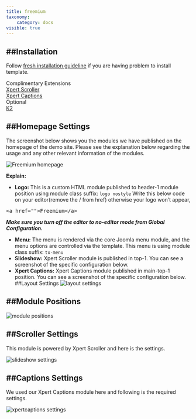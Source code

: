 ```yaml
---
title: freemium
taxonomy:
    category: docs
visible: true
---
```


##Installation
----------
Follow [fresh installation guideline](http://www.themexpert.com/documentation/expose-framework/getting-started) if you are having problem to install template.


<div class="row">
	<div class="col-md-6">
		<div class="panel panel-primary">
  <!-- Default panel contents -->
  <div class="panel-heading">Complimentary Extensions</div>

  <!-- List group -->
  <div class="list-group">
    <div><a class="list-group-item" href="http://www.themexpert.com/joomla/extensions/xpert-scroller">Xpert Scroller</a></div>
    <div><a class="list-group-item" href="http://www.themexpert.com/joomla/extensions/xpert-captions">Xpert Captions</a></div>
  </div>
</div>
	</div>
	<div class="col-md-6">
		<div class="panel panel-default">
  <!-- Default panel contents -->
  <div class="panel-heading">Optional</div>
  <!-- List group -->
  <div class="list-group">
    <div><a  class="list-group-item" href="http://getk2.org/">K2</a></div>
  </div>
</div>
	</div>
</div>

##Homepage Settings
----------
The screenshot below shows you the modules we have published on the homepage of the demo site. Please see the explanation below regarding the usage and any other relevant information of the modules.

![Freemium homepage](freemium_homepage.jpg)

**Explain:**
- **Logo:** This is a custom HTML module published to header-1 module position using module class suffix: ```logo nostyle``` Write this below code on your editor(remove the / from href) otherwise your logo won’t appear, 
<pre class="prettyprint">&lt;a href=""&gt;Freemium&lt;/a&gt;</pre>
***Make sure you turn off the editor to no-editor mode from Global Configuration.***

- **Menu:** The menu is rendered via the core Joomla menu module, and the menu options are controlled via the template. This menu is using module class suffix: `tx-menu`
- **Slideshow:** Xpert Scroller module is published in top-1. You can see a screenshot of the specific configuration below.
- **Xpert Captions:** Xpert Captions module published in main-top-1 position. You can see a screenshot of the specific configuration below.
##Layout Settings
![layout settings](layout_settings.jpg)


##Module Positions
----------
![module positions](module_positions.png)

##Scroller Settings
----------
This module is powered by Xpert Scroller and here is the settings.

![slideshow settings](xpertscroller_setting.jpg)

##Captions Settings
----------
We used our Xpert Captions module here and following is the required settings.

![xpertcaptions settings](xpertcaption_setting.jpg)



